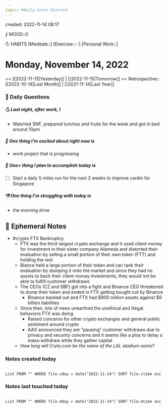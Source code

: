 ```yaml
---
tags:: #daily-notes #journal
---
```

created: 2022-11-14 08:17

⨑ MOOD::0

↻ HABITS
[Meditate::]
[Exercise::✅]
[Personal Work::]

# Monday, November 14, 2022

\<\< [[2022-11-13|Yesterday]] | [[2022-11-15|Tomorrow]] >>
Retrospective:: [[2022-10-14|Last Month]] | [[2021-11-14|Last Year]]

### 📅 Daily Questions

##### 🌜 Last night, after work, I

- Watched SNF, prepared lunches and fruits for the week and got in bed around 10pm

##### 🙌 One thing I'm excited about right now is

- work project that is progressing

##### 🚀 One+ thing I plan to accomplish today is

- [ ] Start a daily 5 miles run for the next 2 weeks to improve cardio for Singapore

##### 👎 One thing I'm struggling with today is

- the morning drive

## 📝 Ephemeral Notes

- #crypto FTX Bankruptcy
  - FTX was the third-largest crypto exchange and it used client-money for investment in their sister company Alameda and distorted their evaluation by selling a small portion of their own token (FTT) and holding the rest
  - Biance held a large portion of their token and can tank their evaluation by dumping it onto the market and since they had no assets to back their client-money investments, they would not be able to fulfill customer withdraws
  - The CEOs (CZ and SBF) got into a fight and Binance CEO threatened to dump their token and ended in FTX getting bought out by Binance
    - Binance backed out and FTX had $900 million assets against $9 billion liabilities
  - Since then, lots of news unearthed the unethical and illegal behaviors FTX was doing
    - Raised concerns for other crypto exchanges and general public sentiment around crypto
    - AAX announced they are "pausing" customer withdraws due to privacy and security concerns and it seems like a ploy to delay a mass-withdraw while they gather capital
  - *How long will Cryto.com be the name of the LAL stadium name?*

### Notes created today

```dataview

List FROM "" WHERE file.cday = date("2022-11-14") SORT file.ctime asc

```

### Notes last touched today

```dataview

List FROM "" WHERE file.mday = date("2022-11-14") SORT file.mtime asc

```
